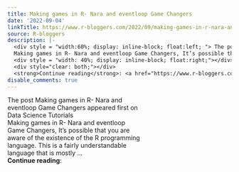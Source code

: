 ```yaml
---
title: Making games in R- Nara and eventloop Game Changers
date: '2022-09-04'
linkTitle: https://www.r-bloggers.com/2022/09/making-games-in-r-nara-and-eventloop-game-changers/
source: R-bloggers
description: |-
  <div style = "width:60%; display: inline-block; float:left; "> The post Making games in R- Nara and eventloop Game Changers appeared first on Data Science Tutorials<br />
  Making games in R- Nara and eventloop Game Changers, It’s possible that you are aware of the existence of the R programming language. This is a fairly understandable language that is mostly ...</div>
  <div style = "width: 40%; display: inline-block; float:right;"></div>
  <div style="clear: both;"></div>
  <strong>Continue reading</strong>: <a href="https://www.r-bloggers.com/2022/09/making-games-in-r-nara-and-eventloop-game-changers ...
disable_comments: true
---
```

<div style = "width:60%; display: inline-block; float:left; "> The post Making games in R- Nara and eventloop Game Changers appeared first on Data Science Tutorials<br />
Making games in R- Nara and eventloop Game Changers, It’s possible that you are aware of the existence of the R programming language. This is a fairly understandable language that is mostly ...</div>
<div style = "width: 40%; display: inline-block; float:right;"></div>
<div style="clear: both;"></div>
<strong>Continue reading</strong>: <a href="https://www.r-bloggers.com/2022/09/making-games-in-r-nara-and-eventloop-game-changers ...
